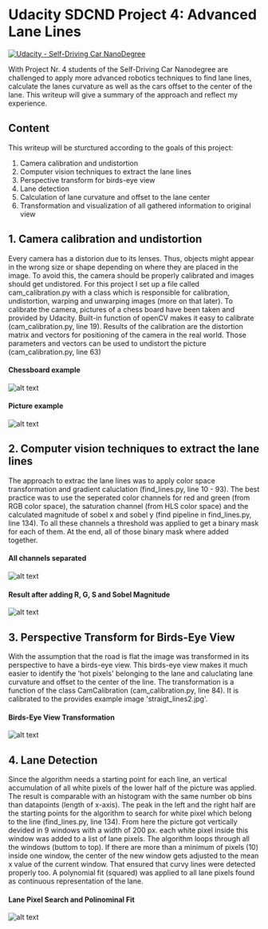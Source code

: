 # Udacity SDCND Project 4: Advanced Lane Lines
[![Udacity - Self-Driving Car NanoDegree](https://s3.amazonaws.com/udacity-sdc/github/shield-carnd.svg)](http://www.udacity.com/drive)

With Project Nr. 4 students of the Self-Driving Car Nanodegree are challenged to apply more advanced robotics techniques to find lane lines, calculate the lanes curvature as well as the cars offset to the center of the lane. This writeup will give a summary of the approach and reflect my experience.

## Content
This writeup will be sturctured according to the goals of this project:

1. Camera calibration and undistortion
2. Computer vision techniques to extract the lane lines
3. Perspective transform for birds-eye view
4. Lane detection
5. Calculation of lane curvature and offset to the lane center
6. Transformation and visualization of all gathered information to original view

## 1. Camera calibration and undistortion
Every camera has a distorion due to its lenses. Thus, objects might appear in the wrong size or shape depending on where they are placed in the image. To avoid this, the camera should be properly calibrated and images should get undistored.
For this project I set up a file called cam_calibration.py with a class which is responsible for calibration, undistortion, warping and unwarping images (more on that later).
To calibrate the camera, pictures of a chess board have been taken and provided by Udacity. Built-in function of openCV makes it easy to calibrate (cam_calibration.py, line 19). Results of the calibration are the distortion matrix and vectors for positioning of the camera in the real world. Those parameters and vectors can be used to undistort the picture (cam_calibration.py, line 63)
#### Chessboard example
![alt text](https://github.com/jxkxb/carnd_P4_advanced_lane_lines/blob/master/writeup/chess_original_vs_undistored.png "Chessboard")
#### Picture example
![alt text](https://github.com/jxkxb/carnd_P4_advanced_lane_lines/blob/master/writeup/pic_original_vs_undistorted.png "Picture")

## 2. Computer vision techniques to extract the lane lines
The approach to extrac the lane lines was to apply color space transformation and gradient caluclation (find_lines.py, line 10 - 93). The best practice was to use the seperated color channels for red and green (from RGB color space), the saturation channel (from HLS color space) and the calculated magnitude of sobel x and sobel y (find pipeline in find_lines.py, line 134).
To all these channels a threshold was applied to get a binary mask for each of them. At the end, all of those binary mask where added together.
#### All channels separated
![alt text](https://github.com/jxkxb/carnd_P4_advanced_lane_lines/blob/master/writeup/chess_original_vs_undistored.png "All Channels")
#### Result after adding R, G, S and Sobel Magnitude
![alt text](https://github.com/jxkxb/carnd_P4_advanced_lane_lines/blob/master/writeup/pic_result_extracted_lines.png "Result")

## 3. Perspective Transform for Birds-Eye View
With the assumption that the road is flat the image was transformed in its perspective to have a birds-eye view. This birds-eye view makes it much easier to identify the 'hot pixels' belonging to the lane and caluclating lane curvature and offset to the center of the line.
The transformation is a function of the class CamCalibration (cam_calibration.py, line 84). It is calibrated to the provides example image 'straigt_lines2.jpg'.
#### Birds-Eye View Transformation
![alt text](https://github.com/jxkxb/carnd_P4_advanced_lane_lines/blob/master/writeup/pic_original_vs_warped.png "Birds-Eye View")

## 4. Lane Detection
Since the algorithm needs a starting point for each line, an vertical accumulation of all white pixels of the lower half of the picture was applied. The result is comparable with an histogram with the same number ob bins than datapoints (length of x-axis). The peak in the left and the right half are the starting points for the algorithm to search for white pixel which belong to the line (find_lines.py, line 134).
From here the picture got vertically devided in 9 windows with a width of 200 px. each white pixel inside this window was added to a list of lane pixels. The algorithm loops through all the windows (buttom to top). If there are more than a minimum of pixels (10) inside one window, the center of the new window gets adjusted to the mean x value of the current window. That ensured that curvy lines were detected properly too.
A polynomial fit (squared) was applied to all lane pixels found as continuous representation of the lane.
#### Lane Pixel Search and Polinominal Fit
![alt text](https://github.com/jxkxb/carnd_P4_advanced_lane_lines/blob/master/writeup/pic_lane_find.png "Found Lanes")

